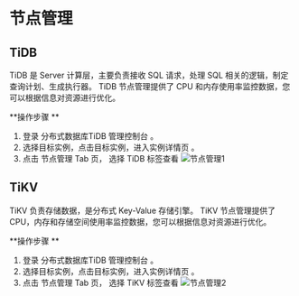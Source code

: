 # 节点管理
## TiDB
TiDB 是 Server 计算层，主要负责接收 SQL 请求，处理 SQL 相关的逻辑，制定查询计划、生成执行器。
TiDB 节点管理提供了 CPU 和内存使用率监控数据，您可以根据信息对资源进行优化。

**操作步骤 **
1. 登录 分布式数据库TiDB 管理控制台 。    
2. 选择目标实例，点击目标实例，进入实例详情页 。  
3. 点击 节点管理 Tab 页， 选择 TiDB 标签查看
![节点管理1](../../../../../image/TiDB/Node-Management-1.png)

## TiKV
TiKV 负责存储数据，是分布式 Key-Value 存储引擎。 
TiKV 节点管理提供了 CPU，内存和存储空间使用率监控数据，您可以根据信息对资源进行优化。 

**操作步骤 **
1. 登录 分布式数据库TiDB 管理控制台 。
2. 选择目标实例，点击目标实例，进入实例详情页 。
3. 点击 节点管理 Tab 页， 选择 TiKV 标签查看
![节点管理2](../../../../../image/TiDB/Node-Management-2.png)

